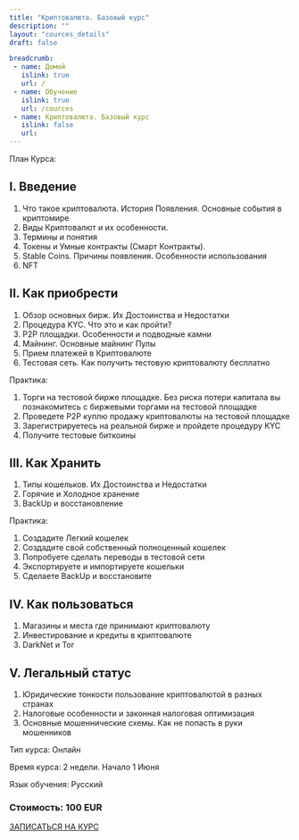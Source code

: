 ```yaml
---
title: "Криптовалюта. Базовый курс"
description: ""
layout: "cources_details"
draft: false

breadcrumb:
 - name: Домой
   islink: true
   url: /
 - name: Обучение
   islink: true
   url: /cources
 - name: Криптовалюта. Базовый курс
   islink: false
   url:
---
```

План Курса:

## I. Введение

1. Что такое криптовалюта. История Появления. Основные события в криптомире
2. Виды Криптовалют и их особенности.
3. Термины и понятия
4. Токены и Умные контракты (Смарт Контракты).
5. Stable Coins. Причины появления. Особенности использования
6. NFT

## II. Как приобрести

1. Обзор основных бирж. Их Достоинства и Недостатки
2. Процедура KYC. Что это и как пройти?
3. P2P площадки. Особенности и подводные камни
4. Майнинг. Основные майнинг Пулы
5. Прием платежей в Криптовалюте
6. Тестовая сеть. Как получить тестовую криптовалюту бесплатно

Практика:

1. Торги на тестовой бирже площадке. Без риска потери капитала вы познакомитесь с биржевыми торгами на тестовой площадке
2. Проведете P2P куплю продажу криптовалюты на тестовой площадке
3. Зарегистрируетесь на реальной бирже и пройдете процедуру KYC
4. Получите тестовые биткоины

## III. Как Хранить

1. Типы кошельков. Их Достоинства и Недостатки
2. Горячие и Холодное хранение
3. BackUp и восстановление

Практика:

1. Создадите Легкий кошелек
2. Создадите свой собственный полноценный кошелек
3. Попробуете сделать переводы в тестовой сети
4. Экспортируете и импортируете кошельки
5. Сделаете BackUp и восстановите

## IV. Как пользоваться

1. Магазины и места где принимают криптовалюту
2. Инвестирование и кредиты в криптовалюте
3. DarkNet и Tor

## V. Легальный статус

1. Юридические тонкости пользование криптовалютой в разных странах
2. Налоговые особенности и законная налоговая оптимизация
3. Основные мошеннические схемы. Как не попасть в руки мошенников

Тип курса: Онлайн

Время курса: 2 недели. Начало 1 Июня

Язык обучения: Русский

### Стоимость: 100 EUR


[ЗАПИСАТЬСЯ НА КУРС](/ru/payment?type=cource&name=Криптовалюта.%20Базовый%20курс&amount=100)

